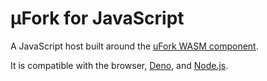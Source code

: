 # μFork for JavaScript

A JavaScript host built around the [uFork WASM component](../wasm/README.md).

It is compatible with the browser, [Deno](https://deno.com), and
[Node.js](https://nodejs.org/).
